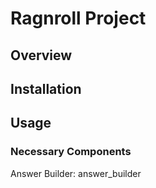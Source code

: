 # Ragnroll Project

## Overview

## Installation

## Usage

### Necessary Components

Answer Builder: answer_builder
